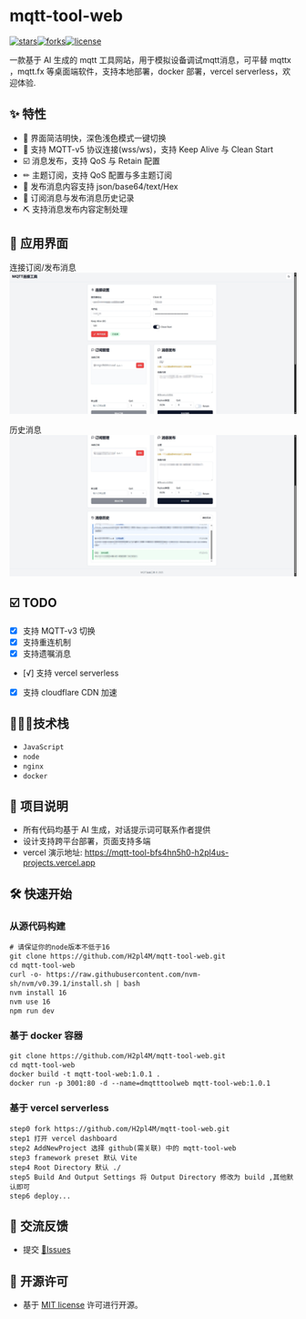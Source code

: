 # mqtt-tool-web

[![stars](https://img.shields.io/github/stars/H2pl4M/mqtt-tool-web?color=%23e74c3c)]()[![forks](https://img.shields.io/github/forks/H2pl4M/mqtt-tool-web?color=%232ecc71)]()[![license](https://img.shields.io/github/license/H2pl4M/mqtt-tool-web?color=%239b59b6)](https://opensource.org/licenses/MIT)
&nbsp;

一款基于 AI 生成的 mqtt 工具网站，用于模拟设备调试mqtt消息，可平替 mqttx ，mqtt.fx 等桌面端软件，支持本地部署，docker 部署，vercel serverless，欢迎体验.

## ✨ 特性

- 🎁 界面简洁明快，深色浅色模式一键切换
- 🦄 支持 MQTT-v5 协议连接(wss/ws)，支持 Keep Alive 与 Clean Start
- ☑️ 消息发布，支持 QoS 与 Retain 配置
- ✏  主题订阅，支持 QoS 配置与多主题订阅
- 🎯 发布消息内容支持 json/base64/text/Hex
- 🎈 订阅消息与发布消息历史记录
- ⛏  支持消息发布内容定制处理

## 🎉 应用界面
连接订阅/发布消息
![浅色模式1](./screenshot/演示界面1.png "⚠️界面可能已经更新，请以具体程序为准")

历史消息
![浅色模式2](./screenshot/演示界面2.png "⚠️界面可能已经更新，请以具体程序为准")

## ☑️ TODO

- [x] 支持 MQTT-v3 切换
- [x] 支持重连机制
- [x] 支持遗嘱消息
- [√] 支持 vercel serverless
- [x] 支持 cloudflare CDN 加速

## 🧑🏻‍🔧技术栈

- `JavaScript`
- `node`
- `nginx`
- `docker`

## 📢 项目说明

- 所有代码均基于 AI 生成，对话提示词可联系作者提供
- 设计支持跨平台部署，页面支持多端
- vercel 演示地址: https://mqtt-tool-bfs4hn5h0-h2pl4us-projects.vercel.app

## 🛠 快速开始

### 从源代码构建

```shell
# 请保证你的node版本不低于16
git clone https://github.com/H2pl4M/mqtt-tool-web.git
cd mqtt-tool-web
curl -o- https://raw.githubusercontent.com/nvm-sh/nvm/v0.39.1/install.sh | bash
nvm install 16
nvm use 16
npm run dev
```

### 基于 docker 容器

```shell
git clone https://github.com/H2pl4M/mqtt-tool-web.git
cd mqtt-tool-web
docker build -t mqtt-tool-web:1.0.1 .
docker run -p 3001:80 -d --name=dmqtttoolweb mqtt-tool-web:1.0.1
```

### 基于 vercel serverless

```
step0 fork https://github.com/H2pl4M/mqtt-tool-web.git
step1 打开 vercel dashboard
step2 AddNewProject 选择 github(需关联) 中的 mqtt-tool-web
step3 framework preset 默认 Vite
step4 Root Directory 默认 ./
step5 Build And Output Settings 将 Output Directory 修改为 build ,其他默认即可
step6 deploy...
```

## 🤝 交流反馈

- 提交 [📌Issues](https://github.com/H2pl4M/mqtt-tool-web/issues)

## 📜 开源许可

- 基于 [MIT license](https://opensource.org/licenses/MIT) 许可进行开源。